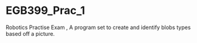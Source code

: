# EGB399_Prac_1
Robotics Practise Exam , A program set to create and identify blobs types based off a picture.
